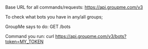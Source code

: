 Base URL for all commands/requests:
https://api.groupme.com/v3



To check what bots you have in any/all groups;

GroupMe says to do:
GET /bots

Command you run:
curl https://api.groupme.com/v3/bots?token=MY_TOKEN


